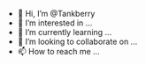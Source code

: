 - 👋 Hi, I’m @Tankberry
- 👀 I’m interested in ...
- 🌱 I’m currently learning ...
- 💞️ I’m looking to collaborate on ...
- 📫 How to reach me ...

<!---
Tankberry/Tankberry is a ✨ special ✨ repository because its `README.md` (this file) appears on your GitHub profile.
You can click the Preview link to take a look at your changes.
--->
